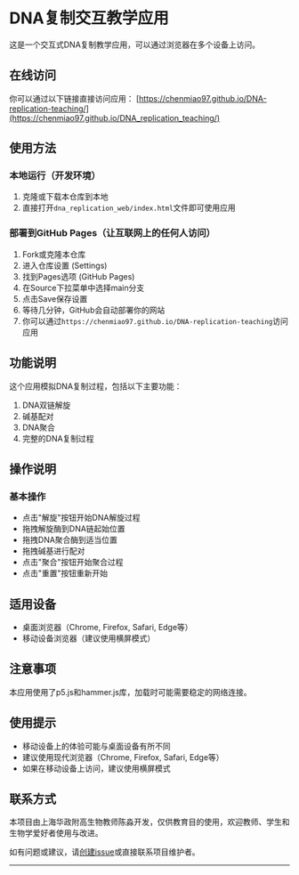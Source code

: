 # DNA复制交互教学应用

这是一个交互式DNA复制教学应用，可以通过浏览器在多个设备上访问。

## 在线访问

你可以通过以下链接直接访问应用：
[https://chenmiao97.github.io/DNA-replication-teaching/](https://chenmiao97.github.io/DNA_replication_teaching/)

## 使用方法

### 本地运行（开发环境）

1. 克隆或下载本仓库到本地
2. 直接打开`dna_replication_web/index.html`文件即可使用应用

### 部署到GitHub Pages（让互联网上的任何人访问）

1. Fork或克隆本仓库
2. 进入仓库设置 (Settings)
3. 找到Pages选项 (GitHub Pages)
4. 在Source下拉菜单中选择main分支
5. 点击Save保存设置
6. 等待几分钟，GitHub会自动部署你的网站
7. 你可以通过`https://chenmiao97.github.io/DNA-replication-teaching`访问应用

## 功能说明

这个应用模拟DNA复制过程，包括以下主要功能：

1. DNA双链解旋
2. 碱基配对
3. DNA聚合
4. 完整的DNA复制过程

## 操作说明

### 基本操作
- 点击"解旋"按钮开始DNA解旋过程
- 拖拽解旋酶到DNA链起始位置
- 拖拽DNA聚合酶到适当位置
- 拖拽碱基进行配对
- 点击"聚合"按钮开始聚合过程
- 点击"重置"按钮重新开始

## 适用设备

- 桌面浏览器（Chrome, Firefox, Safari, Edge等）
- 移动设备浏览器（建议使用横屏模式）

## 注意事项

本应用使用了p5.js和hammer.js库，加载时可能需要稳定的网络连接。

## 使用提示

- 移动设备上的体验可能与桌面设备有所不同
- 建议使用现代浏览器（Chrome, Firefox, Safari, Edge等）
- 如果在移动设备上访问，建议使用横屏模式 

## 联系方式
本项目由上海华政附高生物教师陈淼开发，仅供教育目的使用，欢迎教师、学生和生物学爱好者使用与改进。

如有问题或建议，请[创建issue](https://github.com/chenmiao97/PCR_teaching/issues)或直接联系项目维护者。

---
